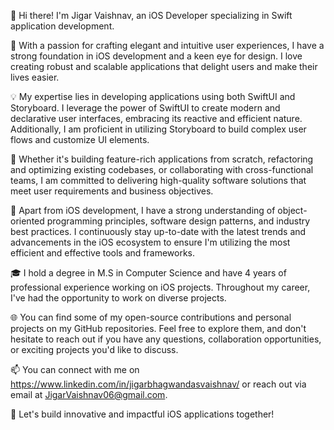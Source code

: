 
👋 Hi there! I'm Jigar Vaishnav, an iOS Developer specializing in Swift application development.

📱 With a passion for crafting elegant and intuitive user experiences, I have a strong foundation in iOS development and a keen eye for design. I love creating robust and scalable applications that delight users and make their lives easier.

💡 My expertise lies in developing applications using both SwiftUI and Storyboard. I leverage the power of SwiftUI to create modern and declarative user interfaces, embracing its reactive and efficient nature. Additionally, I am proficient in utilizing Storyboard to build complex user flows and customize UI elements.

🚀 Whether it's building feature-rich applications from scratch, refactoring and optimizing existing codebases, or collaborating with cross-functional teams, I am committed to delivering high-quality software solutions that meet user requirements and business objectives.

🌟 Apart from iOS development, I have a strong understanding of object-oriented programming principles, software design patterns, and industry best practices. I continuously stay up-to-date with the latest trends and advancements in the iOS ecosystem to ensure I'm utilizing the most efficient and effective tools and frameworks.

🎓 I hold a degree in M.S in Computer Science and have 4 years of professional experience working on iOS projects. Throughout my career, I've had the opportunity to work on diverse projects.

🌐 You can find some of my open-source contributions and personal projects on my GitHub repositories. Feel free to explore them, and don't hesitate to reach out if you have any questions, collaboration opportunities, or exciting projects you'd like to discuss.

📫 You can connect with me on https://www.linkedin.com/in/jigarbhagwandasvaishnav/ or reach out via email at JigarVaishnav06@gmail.com.

🚀 Let's build innovative and impactful iOS applications together!

